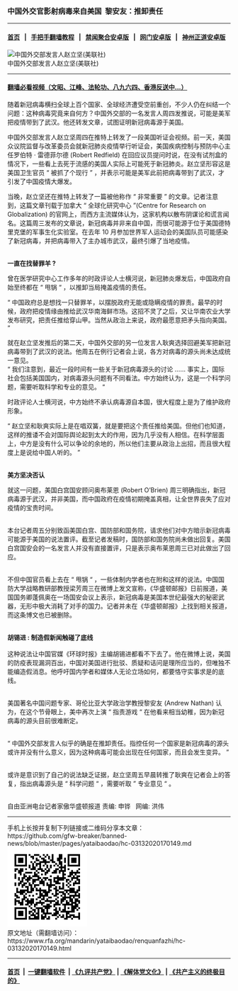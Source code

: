 ### 中国外交官影射病毒来自美国  黎安友：推卸责任
------------------------

#### [首页](https://github.com/gfw-breaker/banned-news/blob/master/README.md) &nbsp;&nbsp;|&nbsp;&nbsp; [手把手翻墙教程](https://github.com/gfw-breaker/guides/wiki) &nbsp;&nbsp;|&nbsp;&nbsp; [禁闻聚合安卓版](https://github.com/gfw-breaker/bn-android) &nbsp;&nbsp;|&nbsp;&nbsp; [网门安卓版](https://github.com/oGate2/oGate) &nbsp;&nbsp;|&nbsp;&nbsp; [神州正道安卓版](https://github.com/SzzdOgate/update) 



<div id="headerimg">
 <img alt="中国外交部发言人赵立坚(美联社)" src="https://www.rfa.org/mandarin/yataibaodao/renquanfazhi/hc-03132020170149.html/PSX_20200313_110352.jpg/@@images/346ede23-f119-4112-a80b-1a4a5d726759.jpeg" title="中国外交部发言人赵立坚(美联社)"/>
 <div id="headerimgcontents">
  <div id="headerimgcaption">
   <span>
    中国外交部发言人赵立坚(美联社)
   </span>
   <!-- zoomattribute -->
  </div>
  <!-- headerimgcaption -->
 </div>
 <!-- headerimagecontents -->
</div>

<hr/>


#### [翻墙必看视频（文昭、江峰、法轮功、八九六四、香港反送中...）](https://github.com/gfw-breaker/banned-news/blob/master/pages/link3.md)

<div id="storytext">
 <div>
  <div class="slot_header">
  </div>
 </div>
 <p dir="ltr">
 </p>
 <p dir="ltr">
  <span>
   随着新冠病毒横扫全球上百个国家、全球经济遭受空前重创，不少人仍在纠结一个问题：这种病毒究竟来自何方？中国外交部的一名发言人周四发推说，可能是美军把疫情带到了武汉。他还转发文章，试图证明新冠病毒源于美国。
  </span>
 </p>
 <p dir="ltr">
  <span>
   中国外交部发言人赵立坚周四在推特上转发了一段美国听证会视频。前一天，美国众议院监督与改革委员会就新冠肺炎疫情举行听证会，美国疾病控制与预防中心主任罗伯特
  </span>
  <span>
   ·
  </span>
  <span>
   雷德菲尔德
  </span>
  <span>
   (Robert Redfield)
  </span>
  <span>
   在回应议员提问时说，在没有试剂盒的情况下，一些看上去死于流感的美国人实际上可能死于新冠肺炎。赵立坚形容这是美国卫生官员
  </span>
  <span>
   “
  </span>
  <span>
   被抓了个现行
  </span>
  <span>
   ”
  </span>
  <span>
   ，并表示可能是美军此前把病毒带到了武汉，才引发了中国疫情大爆发。
  </span>
 </p>
 <p dir="ltr">
  <span>
   当晚，赵立坚还在推特上转发了一篇被他称作
  </span>
  <span>
   “
  </span>
  <span>
   非常重要
  </span>
  <span>
   ”
  </span>
  <span>
   的文章。记者注意到，这篇文章刊载于加拿大
  </span>
  <span>
   “
  </span>
  <span>
   全球化研究中心
  </span>
  <span>
   ”(Centre for Research on Globalization)
  </span>
  <span>
   的官网上，而西方主流媒体认为，这家机构以散布阴谋论和谎言闻名。这篇周三发布的文章说，新冠病毒并非来自中国，而很可能源于位于美国德特里克堡的军事生化实验室。在去年
  </span>
  <span>
   10
  </span>
  <span>
   月参加世界军人运动会的美国队员可能感染了新冠病毒，并把病毒带入了主办城市武汉，最终引爆了当地疫情。
  </span>
 </p>
 <p dir="ltr">
  <br/>
  <span>
   <strong>
    一直在找替罪羊
   </strong>
  </span>
  <span>
   <strong>
    ?
   </strong>
  </span>
 </p>
 <p dir="ltr">
  <span>
   曾在医学研究中心工作多年的时政评论人士横河说，新冠肺炎爆发后，中国政府自始至终都在
  </span>
  <span>
   “
  </span>
  <span>
   甩锅
  </span>
  <span>
   “
  </span>
  <span>
   ，以推卸当局掩盖疫情的责任。
  </span>
 </p>
 <p dir="ltr">
  <span>
   “
  </span>
  <span>
   中国政府总是想找一只替罪羊，以摆脱政府无能或隐瞒疫情的罪责。最早的时候，政府把疫情缘由推给武汉华南海鲜市场。这招不灵了之后，又让华南农业大学发布研究，把责任推给穿山甲。当然从政治上来说，政府最愿意把矛头指向美国。
  </span>
  <span>
   ”
  </span>
 </p>
 <p dir="ltr">
  <span>
   就在赵立坚发推后的第二天，中国外交部的另一位发言人耿爽选择回避美军把新冠病毒带到了武汉的说法。他周五在例行记者会上说，各方对病毒的源头尚未达成统一意见。
  </span>
  <br/>
  <span>
   “
  </span>
  <span>
   我们注意到，最近一段时间有一些关于新冠病毒源头的讨论
  </span>
  <span>
   ......
  </span>
  <span>
   事实上，国际社会包括美国国内，对病毒源头问题有不同看法。中方始终认为，这是一个科学问题，需要听取科学和专业的意见。
  </span>
  <span>
   “
  </span>
 </p>
 <p dir="ltr">
  <span>
   时政评论人士横河说，中方始终不承认病毒源自本国，很大程度上是为了维护政府形象。
  </span>
 </p>
 <p dir="ltr">
  <span>
   “
  </span>
  <span>
   赵立坚和耿爽实际上是在唱双簧，就是要把这个责任推给美国。但他们也知道，这样的推诿不会对国际舆论起到太大的作用，因为几乎没有人相信。在科学层面上，中方是没有什么可以争论的余地的，所以他们主要从政治上出招，而且很大程度上是说给中国人听的。
  </span>
  <span>
   ”
  </span>
 </p>
 <p dir="ltr">
  <br/>
  <span>
   <strong>
    美方坚决否认
   </strong>
  </span>
 </p>
 <p dir="ltr">
  <span>
   就这一问题，美国白宫国安顾问奥布莱恩
  </span>
  <span>
   (Robert O’Brien)
  </span>
  <span>
   周三明确指出，新冠病毒源于武汉，并非美国，而中国政府在疫情初期掩盖真相，让全世界丧失了应对疫情的宝贵时间。
  </span>
 </p>
 <p dir="ltr">
  <br/>
  <span>
   本台记者周五分别致函美国白宫、国防部和国务院，请求他们对中方暗示新冠病毒可能源于美国的说法置评。截至记者发稿时，国防部和国务院尚未做出回复。美国白宫国安会的一名发言人并没有直接置评，只是表示奥布莱恩周三已对此做出了回应。
  </span>
 </p>
 <p dir="ltr">
  <br/>
  <span>
   不但中国官员看上去在
  </span>
  <span>
   “
  </span>
  <span>
   甩锅
  </span>
  <span>
   “
  </span>
  <span>
   ，一些体制内学者也在附和这样的说法。中国国防大学战略教研部教授梁芳周三在微博上发文宣称，《华盛顿邮报》日前报道，美国国务卿蓬佩奥在一场国安会议上表示，新冠病毒是美国本世纪最强大的秘密武器，无形中极大消耗了对手的国力。记者并未在《华盛顿邮报》上找到相关报道，而这条博文也已被删除。
  </span>
 </p>
 <p dir="ltr">
  <br/>
  <span>
   <strong>
    胡锡进
   </strong>
  </span>
  <span>
   <strong>
    :
   </strong>
  </span>
  <span>
   <strong>
    制造假新闻触碰了底线
   </strong>
  </span>
  <br/>
  <br/>
  <span>
   这种说法让中国官媒《环球时报》主编胡锡进都看不下去了。他在微博上说，美国的防疫表现漏洞百出，中国对美国进行批驳、质疑和诘问是理所应当的，但唯独不能编造假消息。他呼吁国内学者和媒体人无论立场如何，都要恪守实事求是的底线。
  </span>
 </p>
 <p dir="ltr">
  <br/>
  <span>
   美国著名中国问题专家、哥伦比亚大学政治学教授黎安友
  </span>
  <span>
   (Andrew Nathan)
  </span>
  <span>
   认为，在这个节骨眼上，美中再次上演
  </span>
  <span>
   “
  </span>
  <span>
   指责游戏
  </span>
  <span>
   “
  </span>
  <span>
   在他看来相当幼稚，因为新冠病毒的源头目前很难断定。
  </span>
 </p>
 <p dir="ltr">
  <br/>
  <span>
   “
  </span>
  <span>
   中国外交部发言人似乎的确是在推卸责任。指控任何一个国家是新冠病毒的源头或许并没有什么意义，因为这种病毒可能会出现在任何国家，而且会发生变异。
  </span>
  <span>
   ”
  </span>
 </p>
 <p dir="ltr">
  <br/>
  <span>
   或许是意识到了自己的说法缺乏证据，赵立坚周五早晨转推了耿爽在记者会上的答复，指出病毒源头是
  </span>
  <span>
   “
  </span>
  <span>
   科学问题
  </span>
  <span>
   “
  </span>
  <span>
   ，需要听取
  </span>
  <span>
   ”
  </span>
  <span>
   专业意见
  </span>
  <span>
   “
  </span>
  <span>
   。
  </span>
 </p>
 <p dir="ltr">
  <br/>
  <span>
   自由亚洲电台记者家傲华盛顿报道
  </span>
  责编: 申铧   网编: 洪伟
 </p>
</div>

<hr/>
手机上长按并复制下列链接或二维码分享本文章：<br/>
https://github.com/gfw-breaker/banned-news/blob/master/pages/yataibaodao/hc-03132020170149.md <br/>
<a href='https://github.com/gfw-breaker/banned-news/blob/master/pages/yataibaodao/hc-03132020170149.md'><img src='https://github.com/gfw-breaker/banned-news/blob/master/pages/yataibaodao/hc-03132020170149.md.png'/></a> <br/>
原文地址（需翻墙访问）：https://www.rfa.org/mandarin/yataibaodao/renquanfazhi/hc-03132020170149.html


------------------------
#### [首页](https://github.com/gfw-breaker/banned-news/blob/master/README.md) &nbsp;|&nbsp; [一键翻墙软件](https://github.com/gfw-breaker/nogfw/blob/master/README.md) &nbsp;| [《九评共产党》](https://github.com/gfw-breaker/9ping.md/blob/master/README.md#九评之一评共产党是什么) | [《解体党文化》](https://github.com/gfw-breaker/jtdwh.md/blob/master/README.md) | [《共产主义的终极目的》](https://github.com/gfw-breaker/gczydzjmd.md/blob/master/README.md)


<img src='http://gfw-breaker.win/banned-news/pages/yataibaodao/hc-03132020170149.md' width='0px' height='0px'/>